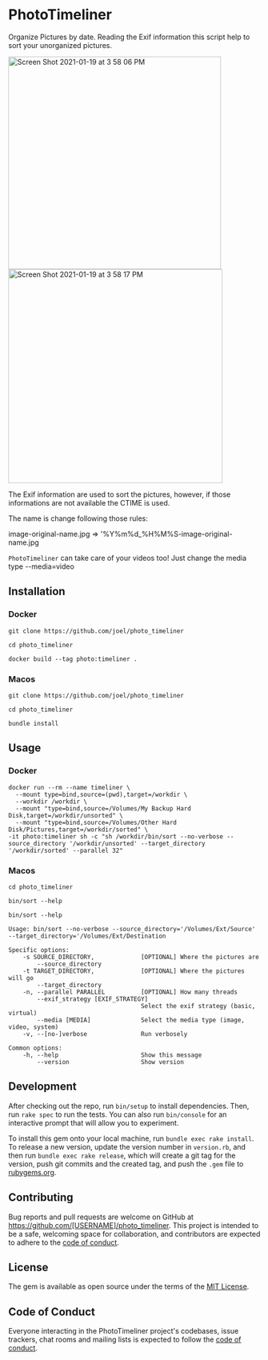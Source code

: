 # PhotoTimeliner

Organize Pictures by date. Reading the Exif information this script help to sort your unorganized pictures.

<img width="425" alt="Screen Shot 2021-01-19 at 3 58 06 PM" src="https://user-images.githubusercontent.com/5789/105051613-390daf80-5a6f-11eb-99dc-1411b0b19d7d.png">

<img width="428" alt="Screen Shot 2021-01-19 at 3 58 17 PM" src="https://user-images.githubusercontent.com/5789/105051604-3743ec00-5a6f-11eb-9697-0ea831517ced.png">

The Exif information are used to sort the pictures, however, if those informations are not available the CTIME is used.

The name is change following those rules:

image-original-name.jpg => '%Y%m%d_%H%M%S-image-original-name.jpg

`PhotoTimeliner` can take care of your videos too! Just change the media type --media=video

## Installation

### Docker

```
git clone https://github.com/joel/photo_timeliner
```

```
cd photo_timeliner
```

```
docker build --tag photo:timeliner .
```

### Macos

```
git clone https://github.com/joel/photo_timeliner
```

```
cd photo_timeliner
```

```
bundle install
```

## Usage

### Docker

```
docker run --rm --name timeliner \
  --mount type=bind,source=(pwd),target=/workdir \
  --workdir /workdir \
  --mount "type=bind,source=/Volumes/My Backup Hard Disk,target=/workdir/unsorted" \
  --mount "type=bind,source=/Volumes/Other Hard Disk/Pictures,target=/workdir/sorted" \
-it photo:timeliner sh -c "sh /workdir/bin/sort --no-verbose --source_directory '/workdir/unsorted' --target_directory '/workdir/sorted' --parallel 32"
```

### Macos

```
cd photo_timeliner
```

```
bin/sort --help
```

```
bin/sort --help

Usage: bin/sort --no-verbose --source_directory='/Volumes/Ext/Source' --target_directory='/Volumes/Ext/Destination

Specific options:
    -s SOURCE_DIRECTORY,             [OPTIONAL] Where the pictures are
        --source_directory
    -t TARGET_DIRECTORY,             [OPTIONAL] Where the pictures will go
        --target_directory
    -n, --parallel PARALLEL          [OPTIONAL] How many threads
        --exif_strategy [EXIF_STRATEGY]
                                     Select the exif strategy (basic, virtual)
        --media [MEDIA]              Select the media type (image, video, system)
    -v, --[no-]verbose               Run verbosely

Common options:
    -h, --help                       Show this message
        --version                    Show version
```

## Development

After checking out the repo, run `bin/setup` to install dependencies. Then, run `rake spec` to run the tests. You can also run `bin/console` for an interactive prompt that will allow you to experiment.

To install this gem onto your local machine, run `bundle exec rake install`. To release a new version, update the version number in `version.rb`, and then run `bundle exec rake release`, which will create a git tag for the version, push git commits and the created tag, and push the `.gem` file to [rubygems.org](https://rubygems.org).

## Contributing

Bug reports and pull requests are welcome on GitHub at https://github.com/[USERNAME]/photo_timeliner. This project is intended to be a safe, welcoming space for collaboration, and contributors are expected to adhere to the [code of conduct](https://github.com/[USERNAME]/photo_timeliner/blob/master/CODE_OF_CONDUCT.md).

## License

The gem is available as open source under the terms of the [MIT License](https://opensource.org/licenses/MIT).

## Code of Conduct

Everyone interacting in the PhotoTimeliner project's codebases, issue trackers, chat rooms and mailing lists is expected to follow the [code of conduct](https://github.com/[USERNAME]/photo_timeliner/blob/master/CODE_OF_CONDUCT.md).

